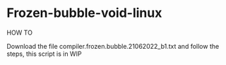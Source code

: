 # Frozen-bubble-void-linux 
HOW TO</p>
Download the file compiler.frozen.bubble.21062022_b1.txt and follow the steps, this script is in WIP
